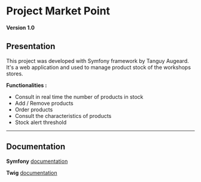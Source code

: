 # Project Market Point

**Version 1.0**

## Presentation

This project was developed with Symfony framework by Tanguy Augeard. It's a web application and used to manage product stock of the workshops stores.

**Functionalities :** 

* Consult in real time the number of products in stock
* Add / Remove products
* Order products
* Consult the characteristics of products
* Stock alert threshold 

---

## Documentation

**Symfony** [documentation](https://symfony.com/doc/current/index.html)

**Twig** [documentation](https://twig.symfony.com/doc/3.x/)
